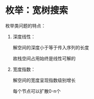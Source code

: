 # 枚举：宽树搜索



枚举类问题的特点：

1. 深度线性：

   解空间的深度小于等于传入序列的长度

   故栈空间占用始终是线性可解的

2. 宽度指数：

   解空间的宽度呈现指数级别增长

   每个节点可以扩散0-n个




